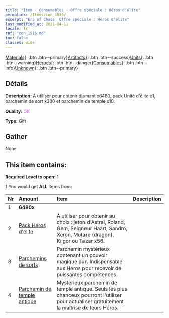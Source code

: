 ```yaml
---
title: "Item - Consumables - Offre spéciale : Héros d'élite"
permalink: /Items/con_1516/
excerpt: "Era of Chaos  Offre spéciale : Héros d'élite"
last_modified_at: 2021-04-11
locale: fr
ref: "con_1516.md"
toc: false
classes: wide
---
```

 [Materials](/fr/Items/){: .btn .btn--primary}[Artifacts](/fr/Items/Artifacts/){: .btn .btn--success}[Units](/fr/Items/Units/){: .btn .btn--warning}[Heroes](/fr/Items/Heroes/){: .btn .btn--danger}[Consumables](/fr/Items/Consumables/){: .btn .btn--info}[Unknown](/fr/Items/Unknown/){: .btn .btn--primary}

## Détails
 **Description:** À utiliser pour obtenir diamant x6480, pack Unité d'élite x1, parchemin de sort x300 et parchemin de temple x10.

 **Quality:** <span style="color: #DA70D6">OK</span>

 **Type:** Gift

## Gather

  None

## This item contains:

 **Required Level to open:** 1

 1 You would get **ALL** items  from:

  | Nr | Amount |     Item    | Description |
  |:---|:-------|:------------|:-----------:|
  | 1 |  **6480x** | <i class="fas fa-gem"/> |  | 
  | 2 | [Pack Héros d'élite](/fr/Items/con_1362/) | À utiliser pour obtenir au choix : jeton d'Astral, Roland, Gem, Seigneur Haart, Sandro, Xeron, Mutare (dragon), Kilgor ou Tazar x56. | 
  | 3 | [Parchemins de sorts](/fr/Items/con_694/) | Parchemin mystérieux contenant un pouvoir magique pur. Indispensable aux Héros pour recevoir de puissantes compétences. | 
  | 4 | [Parchemin de temple antique](/fr/Items/con_697/) | Mystérieux parchemin de temple antique. Seuls les plus chanceux pourront l'utiliser pour actualiser gratuitement la maîtrise de leurs Héros. | 
